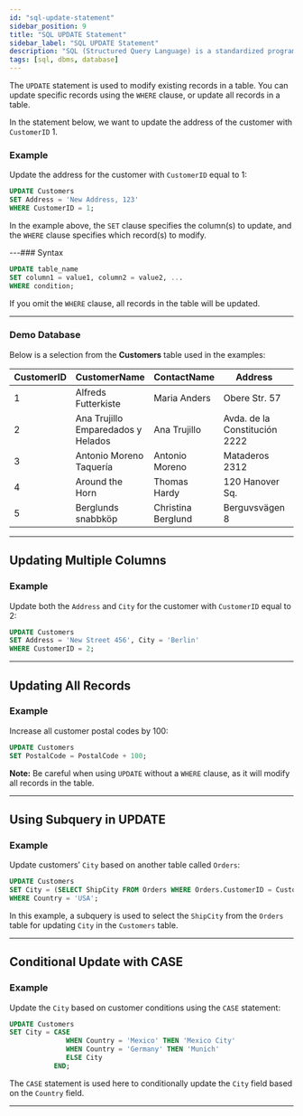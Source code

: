 ```yaml
---
id: "sql-update-statement"
sidebar_position: 9
title: "SQL UPDATE Statement"
sidebar_label: "SQL UPDATE Statement"
description: "SQL (Structured Query Language) is a standardized programming language for managing and manipulating relational databases."
tags: [sql, dbms, database]
---
```


The `UPDATE` statement is used to modify existing records in a table. You can update specific records using the `WHERE` clause, or update all records in a table.

In the statement below, we want to update the address of the customer with `CustomerID` 1.

### Example

Update the address for the customer with `CustomerID` equal to 1:

```sql
UPDATE Customers
SET Address = 'New Address, 123'
WHERE CustomerID = 1;
```

In the example above, the `SET` clause specifies the column(s) to update, and the `WHERE` clause specifies which record(s) to modify.

---### Syntax

```sql
UPDATE table_name
SET column1 = value1, column2 = value2, ...
WHERE condition;
```

If you omit the `WHERE` clause, all records in the table will be updated.

---

### Demo Database

Below is a selection from the **Customers** table used in the examples:

| CustomerID | CustomerName                       | ContactName        | Address                       | City        | PostalCode | Country |
| ---------- | ---------------------------------- | ------------------ | ----------------------------- | ----------- | ---------- | ------- |
| 1          | Alfreds Futterkiste                | Maria Anders       | Obere Str. 57                 | Berlin      | 12209      | Germany |
| 2          | Ana Trujillo Emparedados y Helados | Ana Trujillo       | Avda. de la Constitución 2222 | México D.F. | 05021      | Mexico  |
| 3          | Antonio Moreno Taquería            | Antonio Moreno     | Mataderos 2312                | México D.F. | 05023      | Mexico  |
| 4          | Around the Horn                    | Thomas Hardy       | 120 Hanover Sq.               | London      | WA1 1DP    | UK      |
| 5          | Berglunds snabbköp                 | Christina Berglund | Berguvsvägen 8                | Luleå       | S-958 22   | Sweden  |

---

## Updating Multiple Columns

### Example

Update both the `Address` and `City` for the customer with `CustomerID` equal to 2:

```sql
UPDATE Customers
SET Address = 'New Street 456', City = 'Berlin'
WHERE CustomerID = 2;
```

---

## Updating All Records

### Example

Increase all customer postal codes by 100:

```sql
UPDATE Customers
SET PostalCode = PostalCode + 100;
```

**Note:** Be careful when using `UPDATE` without a `WHERE` clause, as it will modify all records in the table.

---

## Using Subquery in UPDATE

### Example

Update customers’ `City` based on another table called `Orders`:

```sql
UPDATE Customers
SET City = (SELECT ShipCity FROM Orders WHERE Orders.CustomerID = Customers.CustomerID)
WHERE Country = 'USA';
```

In this example, a subquery is used to select the `ShipCity` from the `Orders` table for updating `City` in the `Customers` table.

---

## Conditional Update with CASE

### Example

Update the `City` based on customer conditions using the `CASE` statement:

```sql
UPDATE Customers
SET City = CASE
              WHEN Country = 'Mexico' THEN 'Mexico City'
              WHEN Country = 'Germany' THEN 'Munich'
              ELSE City
           END;
```

The `CASE` statement is used here to conditionally update the `City` field based on the `Country` field.

---
